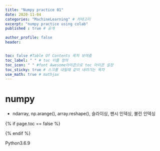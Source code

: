 ```yaml
---
title: "Numpy practice 01"
date: 2020-11-04
categories: "MachineLearning" # 카테고리
excerpt: "numpy practice using colab"
published : true # 공개

author_profile: false
header:


toc: false #Table Of Contents 목차 보여줌
toc_label: " " # toc 이름 정의
toc_icon: " " #font Awesome아이콘으로 toc 아이콘 설정
toc_sticky: true # 스크롤 내릴때 같이 내려가는 목차
use_math: true # mathjax
---
```


# numpy

- ndarray, np.arange(), array.reshape(), 슬라이싱, 팬시 인덱싱, 불린 인덱싱

{% if page.toc == false %}
<style>
.page {
  padding-right:0px;
}
</style>
{% endif %}

<span><span class="Python"><i class="fab fa-python"></i> Python</span><span class="PythonVer">3.6.9</span></span>

<script src="https://gist.github.com/ownit4137/fa14d2bc8d917b89ee264cc11df75380.js"></script>

<style>
.gist iframe.render-viewer{
  height:100vh;
}
</style>
